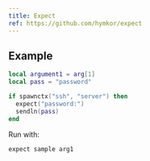 ```yaml
---
title: Expect
ref: https://github.com/hymkor/expect
---
```


## Example

```lua
local argument1 = arg[1]
local pass = "password"

if spawnctx("ssh", "server") then
  expect("password:")
  sendln(pass)
end
```

Run with:

```bat
expect sample arg1
```
